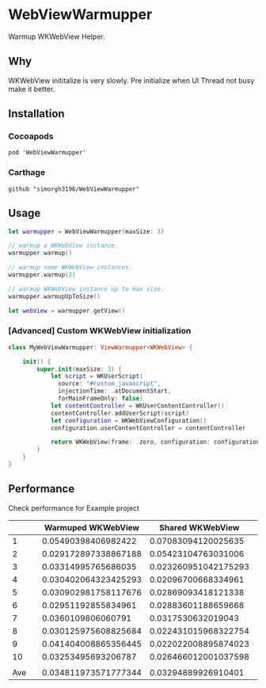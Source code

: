 # WebViewWarmupper

Warmup WKWebView Helper.

## Why

WKWebView inititalize is very slowly.
Pre initialize when UI Thread not busy make it better.

## Installation

### Cocoapods

`pod 'WebViewWarmupper'`

### Carthage

`github "simorgh3196/WebViewWarmupper"`

## Usage

```swift
let warmupper = WebViewWarmupper(maxSize: 3)

// warmup a WKWebView instance.
warmupper.warmup()

// warmup some WKWebView instances.
warmupper.warmup(2)

// warmup WKWebView instance up to max size.
warmupper.warmupUpToSize()

let webView = warmupper.getView()
```

### [Advanced] Custom WKWebView initialization

```swift
class MyWebViewWarmupper: ViewWarmupper<WKWebView> {

    init() {
        super.init(maxSize: 3) {
            let script = WKUserScript(
              source: "#custom_javascript",
              injectionTime: .atDocumentStart,
              forMainFrameOnly: false)
            let contentController = WKUserContentController()
            contentController.addUserScript(script)
            let configuration = WKWebViewConfiguration()
            configuration.userContentController = contentController

            return WKWebView(frame: .zero, configuration: configuration)
        }
    }
}
```

## Performance

Check performance for Example project

|     |     | Warmuped WKWebView   | Shared WKWebView     | Simple WKWebView    | Simple UIWebView     |
| --- | --- | -------------------- | -------------------- | ------------------- | -------------------- |
| 1   |     | 0.05490398406982422  | 0.07083094120025635  | 0.7591549158096313  | 0.8732810020446777   |
| 2   |     | 0.029172897338867188 | 0.05423104763031006  | 0.45792603492736816 | 0.02630794048309326  |
| 3   |     | 0.03314995765686035  | 0.023260951042175293 | 0.3551570177078247  | 0.021090030670166016 |
| 4   |     | 0.030402064323425293 | 0.02096700668334961  | 0.36775505542755127 | 0.021376967430114746 |
| 5   |     | 0.030902981758117676 | 0.02869093418121338  | 0.3720470666885376  | 0.020707011222839355 |
| 6   |     | 0.02951192855834961  | 0.02883601188659668  | 0.48676598072052    | 0.021302103996276855 |
| 7   |     | 0.0360109806060791   | 0.0317530632019043   | 0.4646350145339966  | 0.02109396457672119  |
| 8   |     | 0.030125975608825684 | 0.022431015968322754 | 0.39225101470947266 | 0.018939971923828125 |
| 9   |     | 0.041404008865356445 | 0.022022008895874023 | 0.44484400749206543 | 0.027421951293945312 |
| 10  |     | 0.03253495693206787  | 0.026466012001037598 | 0.4506809711456299  | 0.020102977752685547 |
|     |     |                      |                      |                     |                      |
| Ave |     | 0.034811973571777344 | 0.03294889926910401  | 0.4551217079162598  | 0.10716239213943482  |

